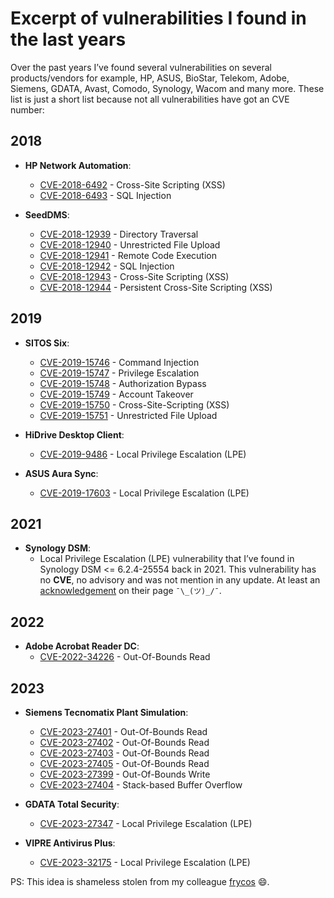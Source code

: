 # Excerpt of vulnerabilities I found in the last years

Over the past years I’ve found several vulnerabilities on several products/vendors for example, HP, ASUS, BioStar, Telekom, Adobe, Siemens, GDATA, Avast, Comodo, Synology, Wacom and many more. These list is just a short list because not all vulnerabilities have got an CVE number:

## 2018

* **HP Network Automation**:
  - [CVE-2018-6492](https://softwaresupport.softwaregrp.com/document/-/facetsearch/document/KM03158014) - Cross-Site Scripting (XSS)
  - [CVE-2018-6493](https://softwaresupport.softwaregrp.com/document/-/facetsearch/document/KM03158014) - SQL Injection
  
* **SeedDMS**:
  - [CVE-2018-12939](https://nvd.nist.gov/vuln/detail/CVE-2018-12939) - Directory Traversal
  - [CVE-2018-12940](https://nvd.nist.gov/vuln/detail/CVE-2018-12940) - Unrestricted File Upload
  - [CVE-2018-12941](https://nvd.nist.gov/vuln/detail/CVE-2018-12941) - Remote Code Execution
  - [CVE-2018-12942](https://nvd.nist.gov/vuln/detail/CVE-2018-12942) - SQL Injection
  - [CVE-2018-12943](https://nvd.nist.gov/vuln/detail/CVE-2018-12943) - Cross-Site Scripting (XSS)
  - [CVE-2018-12944](https://nvd.nist.gov/vuln/detail/CVE-2018-12944) - Persistent Cross-Site Scripting (XSS)  
 
## 2019 
  
* **SITOS Six**:
  - [CVE-2019-15746](https://nvd.nist.gov/vuln/detail/CVE-2019-15746) - Command Injection
  - [CVE-2019-15747](https://nvd.nist.gov/vuln/detail/CVE-2019-15747) - Privilege Escalation
  - [CVE-2019-15748](https://nvd.nist.gov/vuln/detail/CVE-2019-15748) - Authorization Bypass
  - [CVE-2019-15749](https://nvd.nist.gov/vuln/detail/CVE-2019-15749) - Account Takeover 
  - [CVE-2019-15750](https://nvd.nist.gov/vuln/detail/CVE-2019-15750) - Cross-Site-Scripting (XSS)
  - [CVE-2019-15751](https://nvd.nist.gov/vuln/detail/CVE-2019-15751) - Unrestricted File Upload
 
* **HiDrive Desktop Client**:
  - [CVE-2019-9486](/2019-04/hidrive-local-privilege-escalation-via-insecure-wcf-endpoint/) - Local Privilege Escalation (LPE)

* **ASUS Aura Sync**:
  - [CVE-2019-17603](/2020-06/asus-aura-sync-stack-based-buffer-overflow/) - Local Privilege Escalation (LPE)

## 2021

* **Synology DSM**:
  - Local Privilege Escalation (LPE) vulnerability that I’ve found in Synology DSM <= 6.2.4-25554 back in 2021. This vulnerability has no **CVE**, no advisory and was not mention in any update. At least an [acknowledgement](https://www.synology.com/en-global/security/bounty_program/acknowledgement) on their page `¯\_(ツ)_/¯`.

## 2022

* **Adobe Acrobat Reader DC**:
  - [CVE-2022-34226](https://www.zerodayinitiative.com/advisories/ZDI-22-994/) - Out-Of-Bounds Read

## 2023

* **Siemens Tecnomatix Plant Simulation**:
  - [CVE-2023-27401](https://www.zerodayinitiative.com/advisories/ZDI-23-328/) - Out-Of-Bounds Read
  - [CVE-2023-27402](https://www.zerodayinitiative.com/advisories/ZDI-23-327/) - Out-Of-Bounds Read
  - [CVE-2023-27403](https://www.zerodayinitiative.com/advisories/ZDI-23-332/) - Out-Of-Bounds Read
  - [CVE-2023-27405](https://www.zerodayinitiative.com/advisories/ZDI-23-331/) - Out-Of-Bounds Read
  - [CVE-2023-27399](https://www.zerodayinitiative.com/advisories/ZDI-23-322/) - Out-Of-Bounds Write
  - [CVE-2023-27404](https://www.zerodayinitiative.com/advisories/ZDI-23-330/) - Stack-based Buffer Overflow

* **GDATA Total Security**:
   - [CVE-2023-27347](https://www.zerodayinitiative.com/advisories/ZDI-23-379/) - Local Privilege Escalation (LPE)

* **VIPRE Antivirus Plus**:
   - [CVE-2023-32175](https://www.zerodayinitiative.com/advisories/ZDI-23-755/) - Local Privilege Escalation (LPE)

PS: This idea is shameless stolen from my colleague [frycos](https://github.com/Frycos/Frycos) 😄.
